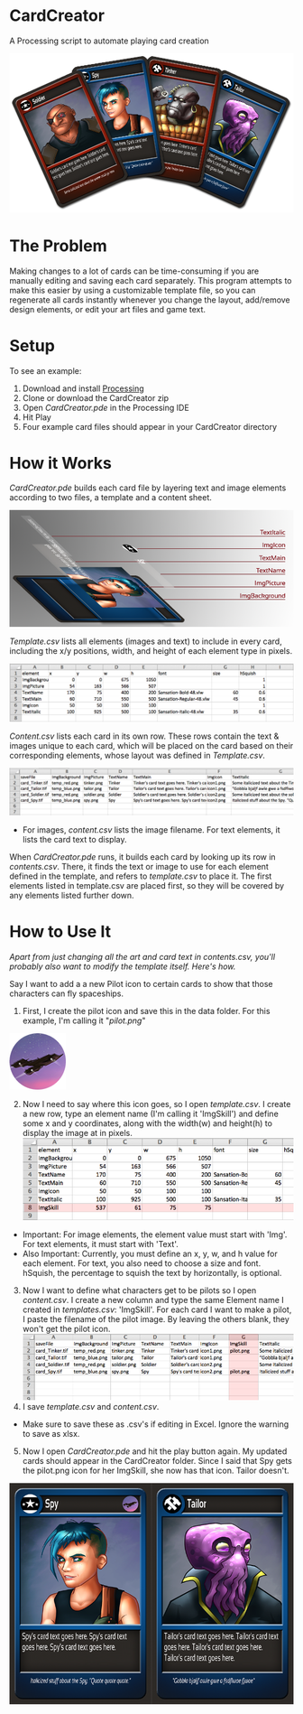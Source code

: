 CardCreator
===========

A Processing script to automate playing card creation

![Alt text](example_media/example.png)

The Problem
===========

Making changes to a lot of cards can be time-consuming if you are manually editing and saving each card separately. This program attempts to make this easier by using a customizable template file, so you can regenerate all cards instantly whenever you change the layout, add/remove design elements, or edit your art files and game text.

Setup
=====

To see an example:

1. Download and install [Processing](http://www.processing.org/)
2. Clone or download the CardCreator zip
3. Open _CardCreator.pde_ in the Processing IDE
4. Hit Play
5. Four example card files should appear in your CardCreator directory

How it Works
============

_CardCreator.pde_ builds each card file by layering text and image elements according to two files, a template and a content sheet.

![Alt text](example_media/how_it_works.png)

_Template.csv_ lists all elements (images and text) to include in every card, including the x/y positions, width, and height of each element type in pixels.

![Alt text](example_media/template_example.png "template.csv")

_Content.csv_ lists each card in its own row. These rows contain the text & images unique to each card, which will be placed on the card based on their corresponding elements, whose layout was defined in _Template.csv_. 

![Alt text](example_media/content_example.png "content.csv")

- For images, _content.csv_ lists the image filename. For text elements, it lists the card text to display.

When _CardCreator.pde_ runs, it builds each card by looking up its row in _contents.csv_. There, it finds the text or image to use for each element defined in the template, and refers to _template.csv_ to place it. The first elements listed in template.csv are placed first, so they will be covered by any elements listed further down.

How to Use It
=============

_Apart from just changing all the art and card text in contents.csv, you'll probably also want to modify the template itself. Here's how._

Say I want to add a a new Pilot icon to certain cards to show that those characters can fly spaceships.

1. First, I create the pilot icon and save this in the data folder. For this example, I'm calling it "_pilot.png_"

 ![Alt text](example_media/pilot.png "pilot.png")

2. Now I need to say where this icon goes, so I open _template.csv_. I create a new row, type an element name (I'm calling it 'ImgSkill') and define some x and y coordinates, along with the width(w) and height(h) to display the image at in pixels.
  ![Alt text](example_media/template_add_example.png "template_add_example.png")
  - Important: For image elements, the element value must start with 'Img'. For text elements, it must start with 'Text'.
  - Also Important: Currently, you must define an x, y, w, and h value for each element. For text, you also need to choose a size and font. hSquish, the percentage to squish the text by horizontally, is optional.
3. Now I want to define what characters get to be pilots so I open _content.csv_. I create a new column and type the same Element name I created in _templates.csv_: 'ImgSkill'. For each card I want to make a pilot, I paste the filename of the pilot image. By leaving the others blank, they won't get the pilot icon.
  ![Alt text](example_media/content_add_example.png "content_add_example.png")
4. I save _template.csv_ and _content.csv_.
  - Make sure to save these as .csv's if editing in Excel. Ignore the warning to save as xlsx.
5. Now I open _CardCreator.pde_ and hit the play button again. My updated cards should appear in the CardCreator folder. Since I said that Spy gets the pilot.png icon for her ImgSkill, she now has that icon. Tailor doesn't.

  ![Alt text](example_media/cards_pilot_example.png "cards_pilot_example.png")
